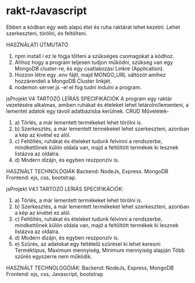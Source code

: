 # rakt-rJavascript
Ebben a kódban egy web alapú étel és ruha raktárat lehet kezelni. Lehet szerkeszteni, törölni, és feltölteni.

HASZNÁLATI ÚTMUTATÓ
1. npm install i ez le fogja tőlteni a szükséges csomagokat a kódhoz.
2. Ahhoz hogy a program teljesen tudjon működni, szükség van egy MongoDB cluster-re, és egy csatlakozási Linkre (Application).
3. Hozzon létre egy .env fájlt, majd MONGO_URL váltózót amihez hozzárendeli a MongoDB Cluster linkjét.
4. nodemon server.js -el el fog tudni indulni a program.

jsProjekt V4 TARTOZÓ LEÍRÁS
SPECIFIKÁCIÓK
A program egy raktár vezetésére alkalmas, amiben ruhákat és ételeket lehet letárolni/lementeni, a lementet adatok egy távoli adatbázisba kerülnek.
CRUD Műveletek-
1. a) Törlés, a már lementett termékeket lehet törölni is.
2. b) Szerkesztés, a már lementett termékeket lehet szerkeszteni, azonban a kép az kivétel ez alól.
3. c) Feltőltés, ruhákat és ételeket tudunk felvinni a rendszerbe, mindkettőnek külön oldala van, majd a feltőltött termékek ki lesznek listázva az oldalra.
4. d) Modern dizájn, és egyben reszponzív is.

HASZNÁLT TECHNOLÓGIÁK
Backend: NodeJs, Express. MongoDB
Frontend: ejs, css, bootstrap.

jsProjekt V4.1 TARTOZÓ LEÍRÁS
SPECIFIKÁCIÓK:
1. a) Törlés, a már lementett termékeket lehet törölni is.
2. b) Szerkesztés, a már lementett termékeket lehet szerkeszteni, azonban a kép az kivétel ez alól.
3. c) Feltőltés, ruhákat és ételeket tudunk felvinni a rendszerbe, mindkettőnek külön oldala van, majd a feltőltött termékek ki lesznek listázva az oldalra.
4. d) Modern dizájn, és egyben reszponzív is.
5. e) Szűrés, az adatokat egy feltételű szűrésel ki lehet keresni: Terméktipus, Maximum mennyiség, Minimum mennyiség alapján
Több szűrés egyszerre nem működik.

HASZNÁLT TECHNOLOGÓIÁK:
Backend: NodeJs, Express, MongoDB
Frontend: ejs, css, Javascript, bootstrap



